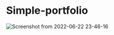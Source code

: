 # Simple-portfolio

![Screenshot from 2022-06-22 23-46-16](https://user-images.githubusercontent.com/75366950/175108591-552ab792-3f5a-4839-beea-da0976af1058.png)
